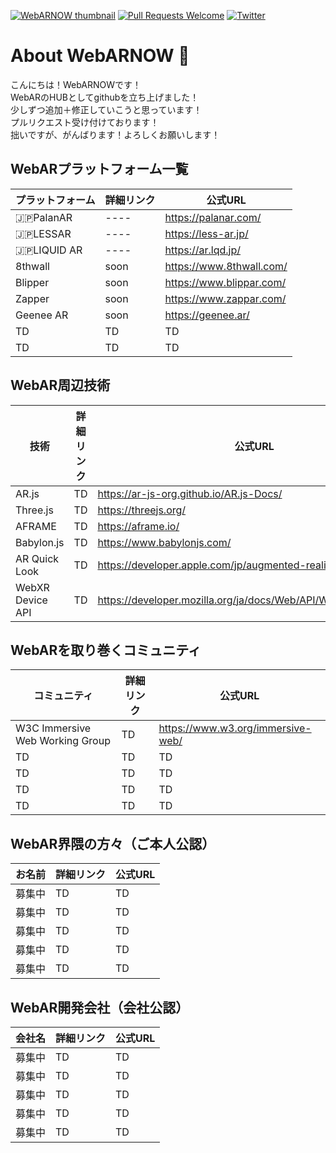 [![WebARNOW thumbnail](https://ethan-dev.sakura.ne.jp/webarnow/img/webarnow.jpg)](https://twitter.com/webarnow)
[![Pull Requests Welcome](https://img.shields.io/badge/PRs-welcome-brightgreen.svg?style=flat)](http://makeapullrequest.com)
[![Twitter](https://img.shields.io/twitter/url?color=blue&label=twitter&style=plastic&url=https%3A%2F%2Ftwitter.com%2Fwebarnow)](https://twitter.com/webarnow)



# About WebARNOW 👋
こんにちは！WebARNOWです！<br>
WebARのHUBとしてgithubを立ち上げました！<br>
少しずつ追加＋修正していこうと思っています！<br>
プルリクエスト受け付けております！<br>
拙いですが、がんばります！よろしくお願いします！

## WebARプラットフォーム一覧
|  プラットフォーム  |  詳細リンク  | 公式URL  |
| ---- | ---- | ---- |
| 🇯🇵PalanAR | ---- | https://palanar.com/ |
| 🇯🇵LESSAR | ---- | https://less-ar.jp/ |
| 🇯🇵LIQUID AR | ---- | https://ar.lqd.jp/ |
|  8thwall  |  soon  | https://www.8thwall.com/  | 
|  Blipper  |  soon  | https://www.blippar.com/  |
|  Zapper  |  soon  | https://www.zappar.com/  |
|  Geenee AR  |  soon  | https://geenee.ar/  |
|  TD  |  TD  | TD  |
|  TD  |  TD  | TD  |

## WebAR周辺技術
|  技術  |  詳細リンク  | 公式URL  |
| ---- | ---- | ---- |
|  AR.js  |  TD  | https://ar-js-org.github.io/AR.js-Docs/  | 
|  Three.js  |  TD  | https://threejs.org/  |
|  AFRAME  |  TD  | https://aframe.io/  |
|  Babylon.js  |  TD  | https://www.babylonjs.com/  |
|  AR Quick Look  |  TD  | https://developer.apple.com/jp/augmented-reality/quick-look/  |
|  WebXR Device API  |  TD  | https://developer.mozilla.org/ja/docs/Web/API/WebXR_Device_API |


## WebARを取り巻くコミュニティ
|  コミュニティ  |  詳細リンク  | 公式URL  |
| ---- | ---- | ---- |
|  W3C Immersive Web Working Group  |  TD  | https://www.w3.org/immersive-web/  | 
|  TD  |  TD  | TD  |
|  TD  |  TD  | TD  |
|  TD  |  TD  | TD  |
|  TD  |  TD  | TD  |

## WebAR界隈の方々（ご本人公認）
|  お名前  |  詳細リンク  | 公式URL  |
| ---- | ---- | ---- |
|  募集中  |  TD  | TD  | 
|  募集中  |  TD  | TD  |
|  募集中  |  TD  | TD  |
|  募集中  |  TD  | TD  |
|  募集中  |  TD  | TD  |

## WebAR開発会社（会社公認）

|  会社名  |  詳細リンク  | 公式URL  |
| ---- | ---- | ---- |
|  募集中  |  TD  | TD  | 
|  募集中  |  TD  | TD  |
|  募集中  |  TD  | TD  |
|  募集中  |  TD  | TD  |
|  募集中  |  TD  | TD  |


<!--
**WebARNOW/webarnow** is a ✨ _special_ ✨ repository because its `README.md` (this file) appears on your GitHub profile.

Here are some ideas to get you started:

- 🔭 I’m currently working on ...
- 🌱 I’m currently learning ...
- 👯 I’m looking to collaborate on ...
- 🤔 I’m looking for help with ...
- 💬 Ask me about ...
- 📫 How to reach me: ...
- 😄 Pronouns: ...
- ⚡ Fun fact: ...
-->
